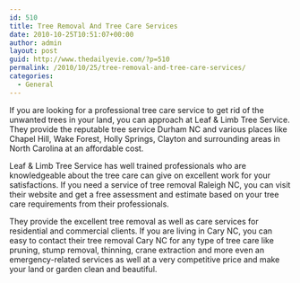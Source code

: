 ```yaml
---
id: 510
title: Tree Removal And Tree Care Services
date: 2010-10-25T10:51:07+00:00
author: admin
layout: post
guid: http://www.thedailyevie.com/?p=510
permalink: /2010/10/25/tree-removal-and-tree-care-services/
categories:
  - General
---
```

If you are looking for a professional tree care service to get rid of the unwanted trees in your land, you can approach at Leaf & Limb Tree Service. They provide the reputable tree service Durham NC and various places like Chapel Hill, Wake Forest, Holly Springs, Clayton and surrounding areas in North Carolina at an affordable cost.

Leaf & Limb Tree Service has well trained professionals who are knowledgeable about the tree care can give on excellent work for your satisfactions. If you need a service of tree removal Raleigh NC, you can visit their website and get a free assessment and estimate based on your tree care requirements from their professionals.

They provide the excellent tree removal as well as care services for residential and commercial clients. If you are living in Cary NC, you can easy to contact their tree removal Cary NC for any type of tree care like pruning, stump removal, thinning, crane extraction and more even an emergency-related services as well at a very competitive price and make your land or garden clean and beautiful.